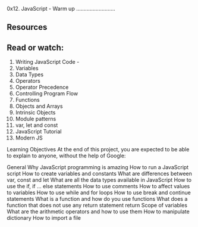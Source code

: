 0x12. JavaScript - Warm up
..........................

Resources
---------
Read or watch:
------------

1. Writing JavaScript Code -
2. Variables
3. Data Types
4. Operators
5. Operator Precedence
6. Controlling Program Flow
7. Functions
8. Objects and Arrays
9. Intrinsic Objects
10. Module patterns
11. var, let and const
12. JavaScript Tutorial
13. Modern JS


Learning Objectives
At the end of this project, you are expected to be able to explain to anyone, without the help of Google:

General
Why JavaScript programming is amazing
How to run a JavaScript script
How to create variables and constants
What are differences between var, const and let
What are all the data types available in JavaScript
How to use the if, if ... else statements
How to use comments
How to affect values to variables
How to use while and for loops
How to use break and continue statements
What is a function and how do you use functions
What does a function that does not use any return statement return
Scope of variables
What are the arithmetic operators and how to use them
How to manipulate dictionary
How to import a file
